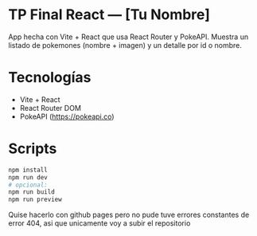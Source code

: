 # TP Final React — [Tu Nombre]

App hecha con Vite + React que usa React Router y PokeAPI.
Muestra un listado de pokemones (nombre + imagen) y un detalle por id o nombre.

# Tecnologías

- Vite + React
- React Router DOM
- PokeAPI (https://pokeapi.co)

# Scripts

```bash
npm install
npm run dev
# opcional:
npm run build
npm run preview
```

Quise hacerlo con github pages pero no pude tuve errores constantes de error 404, asi que unicamente voy a subir el repositorio
